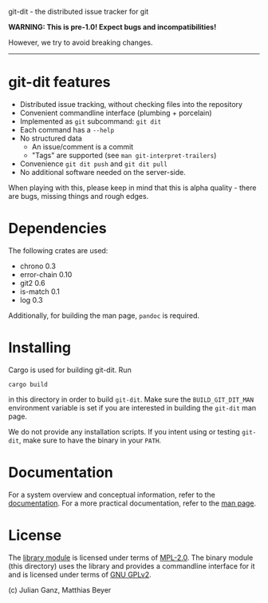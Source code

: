 git-dit - the distributed issue tracker for git

**WARNING: This is pre-1.0! Expect bugs and incompatibilities!**

However, we try to avoid breaking changes.

---

# git-dit features

* Distributed issue tracking, without checking files into the repository
* Convenient commandline interface (plumbing + porcelain)
* Implemented as `git` subcommand: `git dit`
* Each command has a `--help`
* No structured data 
  * An issue/comment is a commit
  * "Tags" are supported (see `man git-interpret-trailers`)
* Convenience `git dit push` and `git dit pull`
* No additional software needed on the server-side.

When playing with this, please keep in mind that this is alpha quality - there
are bugs, missing things and rough edges.

# Dependencies

The following crates are used:
* chrono 0.3
* error-chain 0.10
* git2 0.6
* is-match 0.1
* log 0.3

Additionally, for building the man page, `pandoc` is required.

# Installing

Cargo is used for building git-dit. Run

    cargo build

in this directory in order to build `git-dit`. Make sure the `BUILD_GIT_DIT_MAN`
environment variable is set if you are interested in building the `git-dit` man
page.

We do not provide any installation scripts. If you intent using or testing
`git-dit`, make sure to have the binary in your `PATH`.

# Documentation

For a system overview and conceptual information, refer to the
[documentation](doc/README.md). For a more practical documentation, refer to the
[man page](git-dit.1.md).

# License

The [library module](./lib) is licensed under terms of [MPL-2.0](./lib/LICENSE).
The binary module (this directory) uses the library and provides a commandline
interface for it and is licensed under terms of [GNU GPLv2](./LICENSE).

(c) Julian Ganz, Matthias Beyer
